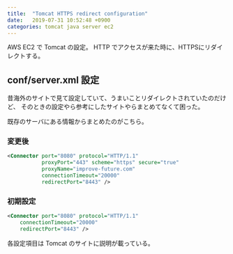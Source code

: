 ```yaml
---
title:  "Tomcat HTTPS redirect configuration"
date:   2019-07-31 10:52:48 +0900
categories: tomcat java server ec2
---
```



AWS EC2 で Tomcat の設定。
HTTP でアクセスが来た時に、HTTPSにリダイレクトする。

## conf/server.xml 設定

昔海外のサイトで見て設定していて、うまいことリダイレクトされていたのだけど、
そのときの設定やら参考にしたサイトやらまとめてなくて困った。

既存のサーバにある情報からまとめたのがこちら。

### 変更後

```xml
<Connector port="8080" protocol="HTTP/1.1"
           proxyPort="443" scheme="https" secure="true"
           proxyName="improve-future.com"
           connectionTimeout="20000"
           redirectPort="8443" />
```

### 初期設定

```xml
<Connector port="8080" protocol="HTTP/1.1"
    connectionTimeout="20000"
    redirectPort="8443" />
```


各設定項目は Tomcat のサイトに説明が載っている。
